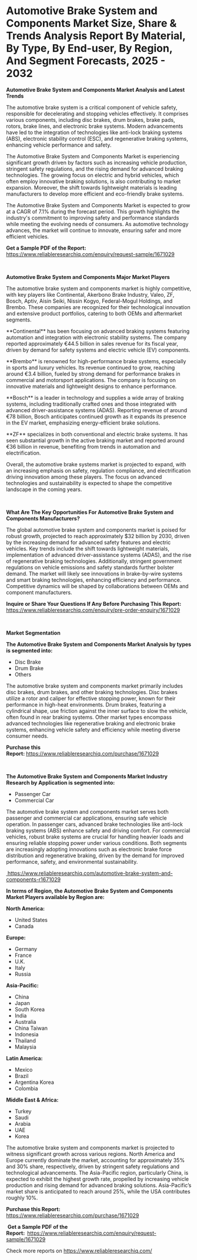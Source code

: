 <p><h1>Automotive Brake System and Components Market Size, Share & Trends Analysis Report By Material, By Type, By End-user, By Region, And Segment Forecasts, 2025 - 2032</h1></p><p><strong>Automotive Brake System and Components Market Analysis and Latest Trends</strong></p>
<p><p>The automotive brake system is a critical component of vehicle safety, responsible for decelerating and stopping vehicles effectively. It comprises various components, including disc brakes, drum brakes, brake pads, rotors, brake lines, and electronic brake systems. Modern advancements have led to the integration of technologies like anti-lock braking systems (ABS), electronic stability control (ESC), and regenerative braking systems, enhancing vehicle performance and safety.</p><p>The Automotive Brake System and Components Market is experiencing significant growth driven by factors such as increasing vehicle production, stringent safety regulations, and the rising demand for advanced braking technologies. The growing focus on electric and hybrid vehicles, which often employ innovative braking solutions, is also contributing to market expansion. Moreover, the shift towards lightweight materials is leading manufacturers to develop more efficient and eco-friendly brake systems.</p><p>The Automotive Brake System and Components Market is expected to grow at a CAGR of 7.1% during the forecast period. This growth highlights the industry's commitment to improving safety and performance standards while meeting the evolving needs of consumers. As automotive technology advances, the market will continue to innovate, ensuring safer and more efficient vehicles.</p></p>
<p><strong>Get a Sample PDF of the Report:&nbsp;</strong> <a href="https://www.reliableresearchiq.com/enquiry/request-sample/1671029?utm_campaign=3279&utm_medium=2&utm_source=Github&utm_content=ia&utm_term=25032025&utm_id=automotive-brake-system-and-components">https://www.reliableresearchiq.com/enquiry/request-sample/1671029</a></p>
<p>&nbsp;</p>
<p><strong>Automotive Brake System and Components Major Market Players</strong></p>
<p><p>The automotive brake system and components market is highly competitive, with key players like Continental, Akerbono Brake Industry, Valeo, ZF, Bosch, Aptiv, Aisin Seiki, Nissin Kogyo, Federal-Mogul Holdings, and Brembo. These companies are recognized for their technological innovation and extensive product portfolios, catering to both OEMs and aftermarket segments.</p><p>**Continental** has been focusing on advanced braking systems featuring automation and integration with electronic stability systems. The company reported approximately €44.5 billion in sales revenue for its fiscal year, driven by demand for safety systems and electric vehicle (EV) components.</p><p>**Brembo** is renowned for high-performance brake systems, especially in sports and luxury vehicles. Its revenue continued to grow, reaching around €3.4 billion, fueled by strong demand for performance brakes in commercial and motorsport applications. The company is focusing on innovative materials and lightweight designs to enhance performance.</p><p>**Bosch** is a leader in technology and supplies a wide array of braking systems, including traditionally crafted ones and those integrated with advanced driver-assistance systems (ADAS). Reporting revenue of around €78 billion, Bosch anticipates continued growth as it expands its presence in the EV market, emphasizing energy-efficient brake solutions.</p><p>**ZF** specializes in both conventional and electric brake systems. It has seen substantial growth in the active braking market and reported around €36 billion in revenue, benefiting from trends in automation and electrification.</p><p>Overall, the automotive brake systems market is projected to expand, with an increasing emphasis on safety, regulation compliance, and electrification driving innovation among these players. The focus on advanced technologies and sustainability is expected to shape the competitive landscape in the coming years.</p></p>
<p>&nbsp;</p>
<p><strong>What Are The Key Opportunities For Automotive Brake System and Components Manufacturers?</strong></p>
<p><p>The global automotive brake system and components market is poised for robust growth, projected to reach approximately $32 billion by 2030, driven by the increasing demand for advanced safety features and electric vehicles. Key trends include the shift towards lightweight materials, implementation of advanced driver-assistance systems (ADAS), and the rise of regenerative braking technologies. Additionally, stringent government regulations on vehicle emissions and safety standards further bolster demand. The market will likely see innovations in brake-by-wire systems and smart braking technologies, enhancing efficiency and performance. Competitive dynamics will be shaped by collaborations between OEMs and component manufacturers.</p></p>
<p><strong>Inquire or Share Your Questions If Any Before Purchasing This Report:</strong> <a href="https://www.reliableresearchiq.com/enquiry/pre-order-enquiry/1671029?utm_campaign=3279&utm_medium=2&utm_source=Github&utm_content=ia&utm_term=25032025&utm_id=automotive-brake-system-and-components">https://www.reliableresearchiq.com/enquiry/pre-order-enquiry/1671029</a></p>
<p>&nbsp;</p>
<p><strong>Market Segmentation</strong></p>
<p><strong>The Automotive Brake System and Components Market Analysis by types is segmented into:</strong></p>
<p><ul><li>Disc Brake</li><li>Drum Brake</li><li>Others</li></ul></p>
<p><p>The automotive brake system and components market primarily includes disc brakes, drum brakes, and other braking technologies. Disc brakes utilize a rotor and caliper for effective stopping power, known for their performance in high-heat environments. Drum brakes, featuring a cylindrical shape, use friction against the inner surface to slow the vehicle, often found in rear braking systems. Other market types encompass advanced technologies like regenerative braking and electronic brake systems, enhancing vehicle safety and efficiency while meeting diverse consumer needs.</p></p>
<p><strong>Purchase this Report:&nbsp;</strong><a href="https://www.reliableresearchiq.com/purchase/1671029?utm_campaign=3279&utm_medium=2&utm_source=Github&utm_content=ia&utm_term=25032025&utm_id=automotive-brake-system-and-components">https://www.reliableresearchiq.com/purchase/1671029</a></p>
<p>&nbsp;</p>
<p><strong>The Automotive Brake System and Components Market Industry Research by Application is segmented into:</strong></p>
<p><ul><li>Passenger Car</li><li>Commercial Car</li></ul></p>
<p><p>The automotive brake system and components market serves both passenger and commercial car applications, ensuring safe vehicle operation. In passenger cars, advanced brake technologies like anti-lock braking systems (ABS) enhance safety and driving comfort. For commercial vehicles, robust brake systems are crucial for handling heavier loads and ensuring reliable stopping power under various conditions. Both segments are increasingly adopting innovations such as electronic brake force distribution and regenerative braking, driven by the demand for improved performance, safety, and environmental sustainability.</p></p>
<p><a href="https://www.reliableresearchiq.com/automotive-brake-system-and-components-r1671029?utm_campaign=3279&utm_medium=2&utm_source=Github&utm_content=ia&utm_term=25032025&utm_id=automotive-brake-system-and-components">&nbsp;https://www.reliableresearchiq.com/automotive-brake-system-and-components-r1671029</a></p>
<p><strong>In terms of Region, the Automotive Brake System and Components Market Players available by Region are:</strong></p>
<p>
    <p> <strong> North America: </strong>
        <ul>
            <li>United States</li>
            <li>Canada</li>
        </ul>
        </p> 
    <p> <strong> Europe: </strong>
        <ul>
            <li>Germany</li>
            <li>France</li>
            <li>U.K.</li>
            <li>Italy</li>
            <li>Russia</li>
        </ul>
        </p> 
    <p> <strong> Asia-Pacific: </strong>
        <ul>
            <li>China</li>
            <li>Japan</li>
            <li>South Korea</li>
            <li>India</li>
            <li>Australia</li>
            <li>China Taiwan</li>
            <li>Indonesia</li>
            <li>Thailand</li>
            <li>Malaysia</li>
        </ul>
        </p> 
    <p> <strong> Latin America: </strong>
        <ul>
            <li>Mexico</li>
            <li>Brazil</li>
            <li>Argentina Korea</li>
            <li>Colombia</li>
        </ul>
        </p> 
    <p> <strong> Middle East & Africa: </strong>
        <ul>
            <li>Turkey</li>
            <li>Saudi</li>
            <li>Arabia</li>
            <li>UAE</li>
            <li>Korea</li>
        </ul>
    </p>
    </p>
<p><p>The automotive brake system and components market is projected to witness significant growth across various regions. North America and Europe currently dominate the market, accounting for approximately 35% and 30% share, respectively, driven by stringent safety regulations and technological advancements. The Asia-Pacific region, particularly China, is expected to exhibit the highest growth rate, propelled by increasing vehicle production and rising demand for advanced braking solutions. Asia-Pacific’s market share is anticipated to reach around 25%, while the USA contributes roughly 10%.</p></p>
<p><strong>Purchase this Report: </strong><a href="https://www.reliableresearchiq.com/purchase/1671029?utm_campaign=3279&utm_medium=2&utm_source=Github&utm_content=ia&utm_term=25032025&utm_id=automotive-brake-system-and-components">https://www.reliableresearchiq.com/purchase/1671029</a></p>
<p>&nbsp;<strong>Get a Sample PDF of the Report:&nbsp;&nbsp;</strong><a href="https://www.reliableresearchiq.com/enquiry/request-sample/1671029?utm_campaign=3279&utm_medium=2&utm_source=Github&utm_content=ia&utm_term=25032025&utm_id=automotive-brake-system-and-components">https://www.reliableresearchiq.com/enquiry/request-sample/1671029</a></p>
<p><strong></strong></p>
<p>Check more reports on <a href="https://www.reliableresearchiq.com/?utm_campaign=3279&utm_medium=2&utm_source=Github&utm_content=ia&utm_term=25032025&utm_id=automotive-brake-system-and-components">https://www.reliableresearchiq.com/</a></p>
